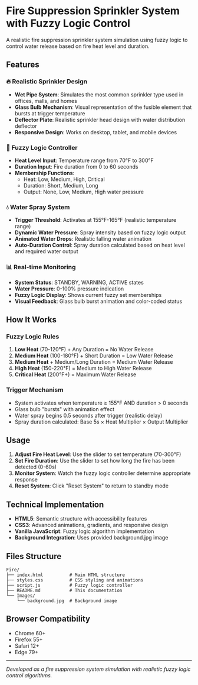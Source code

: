 # Fire Suppression Sprinkler System with Fuzzy Logic Control

A realistic fire suppression sprinkler system simulation using fuzzy logic to control water release based on fire heat level and duration.

## Features

### 🔥 Realistic Sprinkler Design
- **Wet Pipe System**: Simulates the most common sprinkler type used in offices, malls, and homes
- **Glass Bulb Mechanism**: Visual representation of the fusible element that bursts at trigger temperature
- **Deflector Plate**: Realistic sprinkler head design with water distribution deflector
- **Responsive Design**: Works on desktop, tablet, and mobile devices

### 🧠 Fuzzy Logic Controller
- **Heat Level Input**: Temperature range from 70°F to 300°F
- **Duration Input**: Fire duration from 0 to 60 seconds
- **Membership Functions**: 
  - Heat: Low, Medium, High, Critical
  - Duration: Short, Medium, Long
  - Output: None, Low, Medium, High water pressure

### 💧 Water Spray System
- **Trigger Threshold**: Activates at 155°F-165°F (realistic temperature range)
- **Dynamic Water Pressure**: Spray intensity based on fuzzy logic output
- **Animated Water Drops**: Realistic falling water animation
- **Auto-Duration Control**: Spray duration calculated based on heat level and required water output

### 📊 Real-time Monitoring
- **System Status**: STANDBY, WARNING, ACTIVE states
- **Water Pressure**: 0-100% pressure indication
- **Fuzzy Logic Display**: Shows current fuzzy set memberships
- **Visual Feedback**: Glass bulb burst animation and color-coded status

## How It Works

### Fuzzy Logic Rules
1. **Low Heat** (70-120°F) + Any Duration = No Water Release
2. **Medium Heat** (100-180°F) + Short Duration = Low Water Release
3. **Medium Heat** + Medium/Long Duration = Medium Water Release  
4. **High Heat** (150-220°F) = Medium to High Water Release
5. **Critical Heat** (200°F+) = Maximum Water Release

### Trigger Mechanism
- System activates when temperature ≥ 155°F AND duration > 0 seconds
- Glass bulb "bursts" with animation effect
- Water spray begins 0.5 seconds after trigger (realistic delay)
- Spray duration calculated: Base 5s × Heat Multiplier × Output Multiplier

## Usage

1. **Adjust Fire Heat Level**: Use the slider to set temperature (70-300°F)
2. **Set Fire Duration**: Use the slider to set how long the fire has been detected (0-60s)
3. **Monitor System**: Watch the fuzzy logic controller determine appropriate response
4. **Reset System**: Click "Reset System" to return to standby mode

## Technical Implementation

- **HTML5**: Semantic structure with accessibility features
- **CSS3**: Advanced animations, gradients, and responsive design
- **Vanilla JavaScript**: Fuzzy logic algorithm implementation
- **Background Integration**: Uses provided background.jpg image

## Files Structure
```
Fire/
├── index.html          # Main HTML structure
├── styles.css          # CSS styling and animations  
├── script.js           # Fuzzy logic controller
├── README.md           # This documentation
└── Images/
    └── background.jpg  # Background image
```

## Browser Compatibility
- Chrome 60+
- Firefox 55+
- Safari 12+
- Edge 79+

---
*Developed as a fire suppression system simulation with realistic fuzzy logic control algorithms.*
